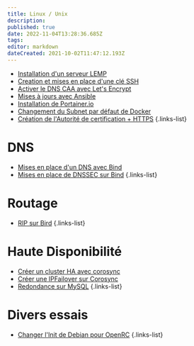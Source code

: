 ```yaml
---
title: Linux / Unix
description: 
published: true
date: 2022-11-04T13:28:36.685Z
tags: 
editor: markdown
dateCreated: 2021-10-02T11:47:12.193Z
---
```


- [Installation d'un serveur LEMP](/Linux/LEMP)
- [Creation et mises en place d'une clé SSH](/Linux/Cle-SSH)
- [Activer le DNS CAA avec Let's Encrypt](/Linux/DNS-CAA-Let's-Encrypt)
- [Mises à jours avec Ansible](/Linux/mises-a-jours-avec-ansible)
- [Installation de Portainer.io](/Linux/installation-portainerio)
- [Changement du Subnet par défaut de Docker](/Linux/Changer-le-Subnet-Docker)
- [Création de l'Autorité de certification + HTTPS](/Linux/HTTPS)
{.links-list}

# DNS
- [Mises en place d'un DNS avec Bind](/Linux/DNS-BIND)
- [Mises en place de DNSSEC sur Bind](/Linux/DNS-BIND6DNSSEC)
{.links-list}

# Routage
- [RIP sur Bird](/Linux/RIP-Bird)
{.links-list}

# Haute Disponibilité
- [Créer un cluster HA avec corosync](/Linux/Cluster-HA-Corosync)
- [Créer une IPFailover sur Corosync](/Linux/IPFailover-Corosync)
- [Redondance sur MySQL](/Linux/HA-MySQL)
{.links-list}

# Divers essais
- [Changer l'Init de Debian pour OpenRC](/Linux/Debian-OpenRC)
{.links-list}